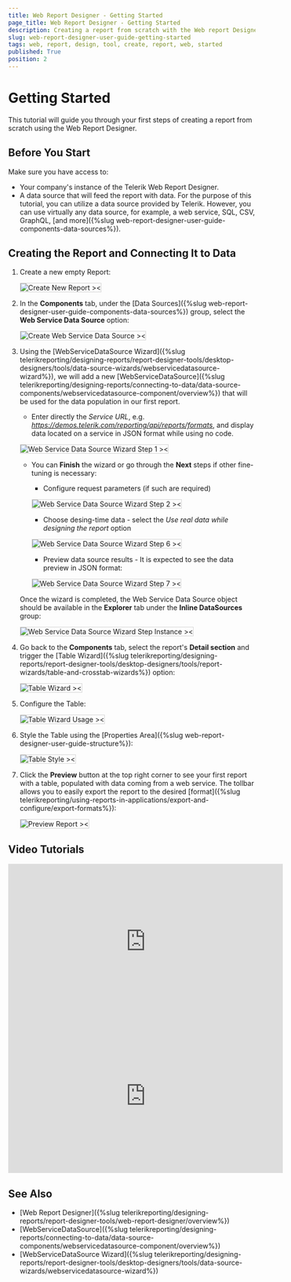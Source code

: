 ```yaml
---
title: Web Report Designer - Getting Started
page_title: Web Report Designer - Getting Started
description: Creating a report from scratch with the Web report Designer offered by Telerik Reporting.
slug: web-report-designer-user-guide-getting-started
tags: web, report, design, tool, create, report, web, started 
published: True
position: 2
---
```

<style>
img[alt$="><"] {
  border: 1px solid lightgrey;
}
</style>

# Getting Started 

This tutorial will guide you through your first steps of creating a report from scratch using the Web Report Designer.

## Before You Start

Make sure you have access to:

* Your company's instance of the Telerik Web Report Designer.
* A data source that will feed the report with data. For the purpose of this tutorial, you can utilize a data source provided by Telerik. However, you can use virtually any data source, for example, a web service, SQL, CSV, GraphQL, [and more]({%slug web-report-designer-user-guide-components-data-sources%}).

## Creating the Report and Connecting It to Data

1. Create a new empty Report:

    ![Create New Report ><](images/wrd-create-new-report.gif)   

2. In the **Components** tab, under the [Data Sources]({%slug web-report-designer-user-guide-components-data-sources%}) group, select the **Web Service Data Source** option:

    ![Create Web Service Data Source ><](images/wrd-create-web-service-data-source.png)  

3. Using the [WebServiceDataSource Wizard]({%slug telerikreporting/designing-reports/report-designer-tools/desktop-designers/tools/data-source-wizards/webservicedatasource-wizard%}), we will add a new [WebServiceDataSource]({%slug telerikreporting/designing-reports/connecting-to-data/data-source-components/webservicedatasource-component/overview%}) that will be used for the data population in our first report.

    * Enter directly the *Service URL*, e.g. *https://demos.telerik.com/reporting/api/reports/formats*, and display data located on a service in JSON format while using no code.
    
    ![Web Service Data Source Wizard Step 1 ><](images/wrd-create-web-service-data-source-wizard-step1.png)   

    * You can **Finish** the wizard or go through the **Next** steps if other fine-tuning is necessary:

        * Configure request parameters (if such are required)

        ![Web Service Data Source Wizard Step 2 ><](images/wrd-create-web-service-data-source-wizard-step2.png) 

        * Choose desing-time data - select the *Use real data while designing the report* option

        ![Web Service Data Source Wizard Step 6 ><](images/wrd-create-web-service-data-source-wizard-step6.png)  

        * Preview data source results - It is expected to see the data preview in JSON format:

        ![Web Service Data Source Wizard Step 7 ><](images/wrd-create-web-service-data-source-wizard-step7.png)  

    Once the wizard is completed, the Web Service Data Source object should be available in the **Explorer** tab under the **Inline DataSources** group:

    ![Web Service Data Source Wizard Step Instance ><](images/wrd-create-web-service-data-instance.png) 

4. Go back to the **Components** tab, select the report's **Detail section** and trigger the [Table Wizard]({%slug telerikreporting/designing-reports/report-designer-tools/desktop-designers/tools/report-wizards/table-and-crosstab-wizards%}) option:  

    ![Table Wizard ><](images/wrd-table-wizard.png) 

5. Configure the Table:

    ![Table Wizard Usage ><](images/wrd-table-wizard-usage.gif)  

6. Style the Table using the [Properties Area]({%slug web-report-designer-user-guide-structure%}):

    ![Table Style ><](images/wrd-table-style.png)   

7. Click the **Preview** button at the top right corner to see your first report with a table, populated with data coming from a web service. The tollbar allows you to easily export the report to the desired [format]({%slug telerikreporting/using-reports-in-applications/export-and-configure/export-formats%}):

    ![Preview Report ><](images/wrd-preview-report.png)  

## Video Tutorials

<iframe width="560" height="315" src="https://www.youtube.com/embed/L-utkcB8-5c?si=h-Eu4paNlOkJkGF6" title="YouTube video player" frameborder="0" allow="accelerometer; autoplay; clipboard-write; encrypted-media; gyroscope; picture-in-picture; web-share" referrerpolicy="strict-origin-when-cross-origin" allowfullscreen></iframe>

<iframe width="560" height="315" src="https://www.youtube.com/embed/DXKlgq-MYIU?si=ezqIjyrUTPLziUXl" title="YouTube video player" frameborder="0" allow="accelerometer; autoplay; clipboard-write; encrypted-media; gyroscope; picture-in-picture; web-share" referrerpolicy="strict-origin-when-cross-origin" allowfullscreen></iframe>

## See Also

* [Web Report Designer]({%slug telerikreporting/designing-reports/report-designer-tools/web-report-designer/overview%})
* [WebServiceDataSource]({%slug telerikreporting/designing-reports/connecting-to-data/data-source-components/webservicedatasource-component/overview%})
* [WebServiceDataSource Wizard]({%slug telerikreporting/designing-reports/report-designer-tools/desktop-designers/tools/data-source-wizards/webservicedatasource-wizard%})


